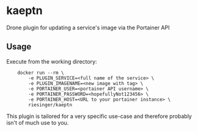 # kaeptn

Drone plugin for updating a service's image via the Portainer API

## Usage

Execute from the working directory:

```
	docker run --rm \
		-e PLUGIN_SERVICE=<full name of the service> \
		-e PLUGIN_IMAGENAME=<new image with tag> \
		-e PORTAINER_USER=<portainer API username> \
		-e PORTAINER_PASSWORD=<hopefullyNot123456> \
		-e PORTAINER_HOST=<URL to your portainer instance> \
		riesinger/kaeptn
```

This plugin is tailored for a very specific use-case and therefore probably isn't of much use to you.
